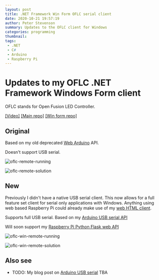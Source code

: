 ```yaml
---
layout: post
title: .NET Framework Win Form OFLC serial client
date: 2020-10-21 19:57:19
author: Peter Stevenson
summary: Updates to the OFLC client for Windows
categories: programming
thumbnail:
tags:
 - .NET
 - C#
 - Arduino
 - Raspberry Pi
---
```


# Updates to my OFLC .NET Framework Windows Form client

OFLC stands for Open Fusion LED Controller. 

[[Video]](https://www.youtube.com/watch?v=h-zARerEpG0) [[Main repo]](https://bitbucket.org/2E0PGS/open-fusion-led-controller-main) [[Win form repo]](https://bitbucket.org/2E0PGS/open-fusion-led-controller-win-remote)

## Original

Based on my old deprecated [Web Arduino](https://bitbucket.org/2E0PGS/open-fusion-led-controller-web-arduino) API.

Doesn't support USB serial.

![oflc-remote-running](/blog/assets/2020-10-21/oflc-remote-running.png)

![oflc-remote-solution](/blog/assets/2020-10-21/oflc-remote-solution.png)

## New

Previously I didn't have a native USB serial client. This now allows for a full feature set client for serial only applications with Windows. Anything using web based Raspberry Pi could already make use of my [web HTML client](https://bitbucket.org/2E0PGS/open-fusion-led-controller-raspberrypi/).

Supports full USB serial. Based on my [Arduino USB serial API](https://bitbucket.org/2E0PGS/open-fusion-led-controller-main/src/master/docs/arduino-usb-serial-api.md)

Will soon support my [Raspberry Pi Python Flask web API](https://bitbucket.org/2E0PGS/open-fusion-led-controller-main/src/master/docs/pi-python-flask-web-api.md)

![oflc-win-remote-running](/blog/assets/2020-10-21/oflc-win-remote-running.png)

![oflc-win-remote-solution](/blog/assets/2020-10-21/oflc-win-remote-solution.png)

## Also see

* TODO: My blog post on [Arduino USB serial]() TBA